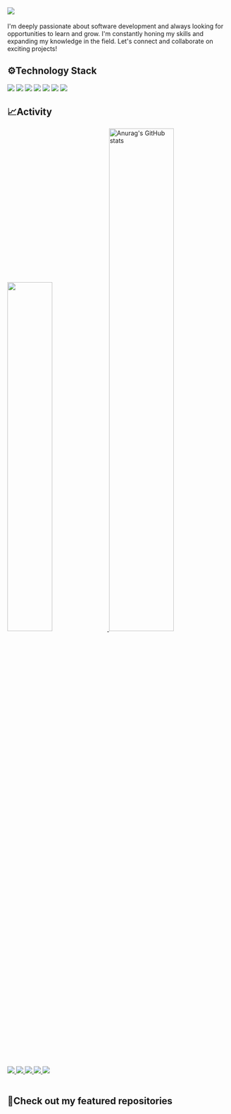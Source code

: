 <h2>
  <img src="https://github.com/user-attachments/assets/063582f7-556c-4536-b56c-0d48cee98aa9" />  
</h2>

<p>I'm deeply passionate about software development and always looking for opportunities to learn and grow. I'm constantly honing my skills and expanding my knowledge in the field. Let's connect and collaborate on exciting projects!</p>  

<h2>⚙Technology Stack</h2>

<div>
  <img src="https://img.shields.io/badge/java-007396.svg?style=for-the-badge&logo=java&logoColor=white" />
  <img src="https://img.shields.io/badge/html-E34F26.svg?style=for-the-badge&logo=html5&logoColor=white" />
  <img src="https://img.shields.io/badge/css-1572B6.svg?style=for-the-badge&logo=css3&logoColor=white" />
  <img src="https://img.shields.io/badge/javascript-F7DF1E.svg?style=for-the-badge&logo=javascript&logoColor=black" />
  <img src="https://img.shields.io/badge/c++-00599C.svg?style=for-the-badge&logo=cplusplus&logoColor=white" />
  <img src="https://img.shields.io/badge/mysql-4479A1.svg?style=for-the-badge&logo=mysql&logoColor=white" />
  <img src="https://img.shields.io/badge/github-181717.svg?style=for-the-badge&logo=github&logoColor=white" />
</div>

<h2>📈Activity</h2>

<div>
  <a href="https://www.gitanimals.org/en_US" target="_blank">
    <img 
    src="https://render.gitanimals.org/farms/Eichi2514" 
    style="width: 45%;"
    />
  </a>
  <img 
  src="https://github-readme-stats.vercel.app/api?username=Eichi2514&show_icons=true&title_color=000000&icon_color=AA0A16&text_color=000000&bg_color=FFFFFF" 
  style="width: 54%;"
  alt="Anurag's GitHub stats"
  />  
</div>
<br>
<div>  
  <a href="https://eichi2514.github.io/">
    <img src="https://img.shields.io/badge/Visit%20My%20Website-282828?style=flat-square&logo=google-chrome&logoColor=FFFFFF&color=282828&labelColor=282828" />
  </a>
  <a href="https://velog.io/@ichi2514/posts">
    <img src="https://img.shields.io/badge/Visit%20My%20Velog-282828?style=flat-square&logo=velog&logoColor=FFFFFF&color=282828&labelColor=282828" />
  </a>
  <a href="https://hits.seeyoufarm.com">
    <img src="https://hits.seeyoufarm.com/api/count/incr/badge.svg?url=https%3A%2F%2Fgithub.com%2FEichi2514%2Fhit-counter&count_bg=%23282828&title_bg=%23282828&icon=hexo.svg&icon_color=%23FFFFFF&title=hits&edge_flat=false&count_fg=%23FFFFFF" />
  </a>
  <a href="https://github.com/Eichi2514">
    <img src="https://img.shields.io/github/followers/Eichi2514?style=flat-square&color=282828&labelColor=282828&logo=github&logoColor=FFFFFF&label=Followers&logoWidth=20" />
  </a>
  <a href="https://github.com/Eichi2514?tab=repositories">
    <img src="https://img.shields.io/github/stars/Eichi2514?style=flat-square&color=282828&labelColor=282828&logo=github&logoColor=FFFFFF&label=Stars&logoWidth=20" />
  </a>  
</div>
<br>
<h2>📃Check out my featured repositories</h2>
